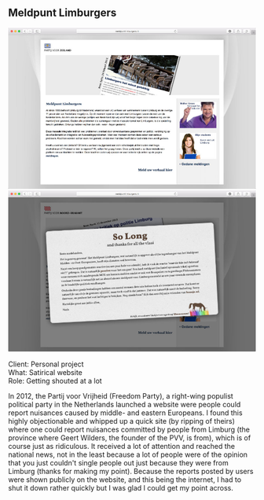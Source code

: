 ## Meldpunt Limburgers

![Website screenshot](./images/meldpunt_01.jpg)
![Closed website screenshot](./images/meldpunt_02.jpg)

Client: Personal project  
What: Satirical website  
Role: Getting shouted at a lot  

In 2012, the Partij voor Vrijheid (Freedom Party), a right-wing populist political party in the Netherlands launched a website were people could report nuisances caused by middle- and eastern Europeans. I found this highly objectionable and whipped up a quick site (by ripping of theirs) where one could report nuisances committed by people from Limburg (the province where Geert Wilders, the founder of the PVV, is from), which is of course just as ridiculous. It received a lot of attention and reached the national news, not in the least because a lot of people were of the opinion that you just couldn't single people out just because they were from Limburg (thanks for making my point). Because the reports posted by users were shown publicly on the website, and this being the internet, I had to shut it down rather quickly but I was glad I could get my point across.
